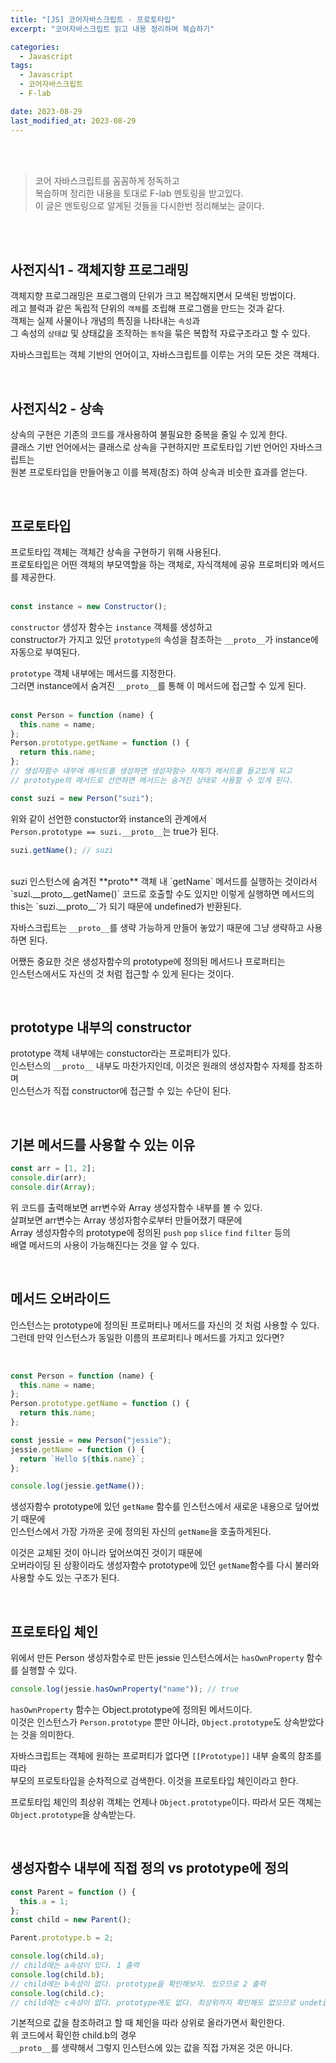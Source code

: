 ```yaml
---
title: "[JS] 코어자바스크립트 - 프로토타입"
excerpt: "코어자바스크립트 읽고 내용 정리하며 복습하기"

categories:
  - Javascript
tags:
  - Javascript
  - 코어자바스크립트
  - F-lab

date: 2023-08-29
last_modified_at: 2023-08-29
---
```


<br>
<br>

> 코어 자바스크립트를 꼼꼼하게 정독하고  
> 복습하며 정리한 내용을 토대로 F-lab 멘토링을 받고있다.  
> 이 글은 멘토링으로 알게된 것들을 다시한번 정리해보는 글이다.

<br>
<br>

## 사전지식1 - 객체지향 프로그래밍

객체지향 프로그래밍은 프로그램의 단위가 크고 복잡해지면서 모색된 방법이다.  
레고 블럭과 같은 독립적 단위의 `객체`를 조립해 프로그램을 만드는 것과 같다.  
객체는 실제 사물이나 개념의 특징을 나타내는 `속성`과  
그 속성의 `상태값` 및 상태값을 조작하는 `동작`을 묶은 복합적 자료구조라고 할 수 있다.

자바스크립트는 객체 기반의 언어이고, 자바스크립트를 이루는 거의 모든 것은 객체다.

<br>

## 사전지식2 - 상속

상속의 구현은 기존의 코드를 개사용하여 불필요한 중복을 줄일 수 있게 한다.  
클래스 기반 언어에서는 클래스로 상속을 구현하지만 프로토타입 기반 언어인 자바스크립트는  
원본 프로토타입을 만들어놓고 이를 복제(참조) 하여 상속과 비슷한 효과를 얻는다.

<br>

## 프로토타입

프로토타입 객체는 객체간 상속을 구현하기 위해 사용된다.  
프로토타입은 어떤 객체의 부모역할을 하는 객체로, 자식객체에 공유 프로퍼티와 메서드를 제공한다.  
<br>

```javascript
const instance = new Constructor();
```

`constructor` 생성자 함수는 `instance` 객체를 생성하고  
constructor가 가지고 있던 `prototype의` 속성을 참조하는 `__proto__`가 instance에 자동으로 부여된다.

`prototype` 객체 내부에는 메서드를 지정한다.  
그러면 instance에서 숨겨진 `__proto__`를 통해 이 메서드에 접근할 수 있게 된다.  
<br>

```javascript
const Person = function (name) {
  this.name = name;
};
Person.prototype.getName = function () {
  return this.name;
};
// 생성자함수 내부에 메서드를 생성하면 생성자함수 자체가 메서드를 들고있게 되고
// prototype의 메서드로 선언하면 메서드는 숨겨진 상태로 사용할 수 있게 된다.

const suzi = new Person("suzi");
```

위와 같이 선언한 constuctor와 instance의 관계에서  
`Person.prototype == suzi.__proto__`는 true가 된다.

```javascript
suzi.getName(); // suzi
```

<br>
suzi 인스턴스에 숨겨진 **proto** 객체 내 `getName` 메서드를 실행하는 것이라서  
`suzi.__proto__.getName()` 코드로 호출할 수도 있지만 이렇게 실행하면 메서드의 this는  
`suzi.__proto__`가 되기 때문에 undefined가 반환된다.

자바스크립트는 `__proto__`를 생략 가능하게 만들어 놓았기 때문에 그냥 생략하고 사용하면 된다.

어쨌든 중요한 것은 생성자함수의 prototype에 정의된 메서드나 프로퍼티는  
인스턴스에서도 자신의 것 처럼 접근할 수 있게 된다는 것이다.

<br>

## prototype 내부의 constructor

prototype 객체 내부에는 constuctor라는 프로퍼티가 있다.  
인스턴스의 `__proto__` 내부도 마찬가지인데, 이것은 원래의 생성자함수 자체를 참조하며  
인스턴스가 직접 constructor에 접근할 수 있는 수단이 된다.

<br>

## 기본 메서드를 사용할 수 있는 이유

```javascript
const arr = [1, 2];
console.dir(arr);
console.dir(Array);
```

위 코드를 출력해보면 arr변수와 Array 생성자함수 내부를 볼 수 있다.  
살펴보면 arr변수는 Array 생성자함수로부터 만들어졌기 때문에  
Array 생성자함수의 prototype에 정의된 `push` `pop` `slice` `find` `filter` 등의  
배열 메서드의 사용이 가능해진다는 것을 알 수 있다.

<br>

## 메서드 오버라이드

인스턴스는 prototype에 정의된 프로퍼티나 메서드를 자신의 것 처럼 사용할 수 있다.  
그런데 만약 인스턴스가 동일한 이름의 프로퍼티나 메서드를 가지고 있다면?

<br>

```javascript
const Person = function (name) {
  this.name = name;
};
Person.prototype.getName = function () {
  return this.name;
};

const jessie = new Person("jessie");
jessie.getName = function () {
  return `Hello ${this.name}`;
};

console.log(jessie.getName());
```

생성자함수 prototype에 있던 `getName` 함수를 인스턴스에서 새로운 내용으로 덮어썼기 때문에  
인스턴스에서 가장 가까운 곳에 정의된 자신의 `getName`을 호출하게된다.

이것은 교체된 것이 아니라 덮어쓰여진 것이기 때문에  
오버라이딩 된 상황이라도 생성자함수 prototype에 있던 `getName`함수를 다시 불러와  
사용할 수도 있는 구조가 된다.

<br>

## 프로토타입 체인

위에서 만든 Person 생성자함수로 만든 jessie 인스턴스에서는 `hasOwnProperty` 함수를 실행할 수 있다.

```javascript
console.log(jessie.hasOwnProperty("name")); // true
```

`hasOwnProperty` 함수는 Object.prototype에 정의된 메서드이다.  
이것은 인스턴스가 `Person.prototype` 뿐만 아니라, `Object.prototype`도 상속받았다는 것을 의미한다.

자바스크립트는 객체에 원하는 프로퍼티가 없다면 `[[Prototype]]` 내부 슬록의 참조를 따라  
부모의 프로토타입을 순차적으로 검색한다. 이것을 프로토타입 체인이라고 한다.

프로토타입 체인의 최상위 객체는 언제나 `Object.prototype`이다.
따라서 모든 객체는 `Object.prototype`을 상속받는다.

<br>

## 생성자함수 내부에 직접 정의 vs prototype에 정의

```javascript
const Parent = function () {
  this.a = 1;
};
const child = new Parent();

Parent.prototype.b = 2;

console.log(child.a);
// child에는 a속성이 있다. 1 출력
console.log(child.b);
// child에는 b속성이 없다. prototype을 확인해보자. 있으므로 2 출력
console.log(child.c);
// child에는 c속성이 없다. prototype에도 없다. 최상위까지 확인해도 없으므로 undetined 출력
```

기본적으로 값을 참조하려고 할 때 체인을 따라 상위로 올라가면서 확인한다.  
위 코드에서 확인한 child.b의 경우  
`__proto__`를 생략해서 그렇지 인스턴스에 있는 값을 직접 가져온 것은 아니다.

<br>
